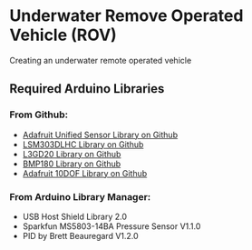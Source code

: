 # Underwater Remove Operated Vehicle (ROV)
Creating an underwater remote operated vehicle


## Required Arduino Libraries

### From Github:
- [Adafruit Unified Sensor Library on Github](https://github.com/adafruit/Adafruit_Sensor)
- [LSM303DLHC Library on Github](https://github.com/adafruit/Adafruit_LSM303DLHC)
- [L3GD20 Library on Github](https://github.com/adafruit/Adafruit_L3GD20_U)
- [BMP180 Library on Github](https://github.com/adafruit/Adafruit_BMP085_Unified)
- [Adafruit 10DOF Library on Github](https://github.com/adafruit/Adafruit_10DOF)

### From Arduino Library Manager:
- USB Host Shield Library 2.0
- Sparkfun MS5803-14BA Pressure Sensor V1.1.0
- PID by Brett Beauregard V1.2.0
